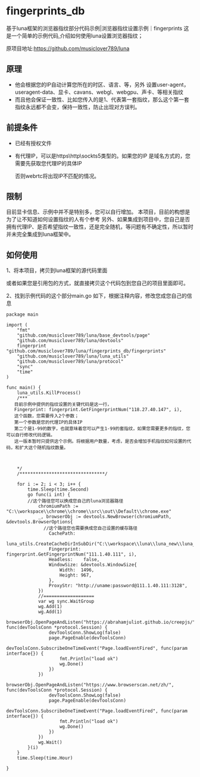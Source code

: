 # fingerprints_db
基于luna框架的浏览器指纹部分代码示例|浏览器指纹设置示例｜fingerprints
这是一个简单的示例代码,介绍如何使用luna设置浏览器指纹；


原项目地址:https://github.com/musiclover789/luna


## 原理



- 他会根据您的IP自动计算您所在的时区、语言、等，另外 设置user-agent，useragent-data、显卡、cavans、webgl、webgpu、声卡、等相关指纹
- 而且他会保证一致性、比如您传入的是1、代表第一套指纹，那么这个第一套指纹永远都不会变，保持一致性，防止出现对方误判。
  

## 前提条件



- 已经有授权文件

- 有代理IP，可以是https\http\sockts5类型的。如果您的IP 是域名方式的，您需要先获取您代理IP的具体IP

  否则webrtc将出现IP不匹配的情况。

  

## 限制

目前显卡信息、示例中并不是特别多，您可以自行增加。
本项目，目前的构想是为了让不知道如何设置指纹的人有个参考
另外、如果集成到项目中，您自己是否拥有代理IP、是否希望指纹一致性，还是完全随机，等问题有不确定性，所以暂时并未完全集成到luna框架中。







## 如何使用

1、将本项目，拷贝到luna框架的源代码里面

或者如果您是引用包的方式，就直接拷贝这个代码包到您自己的项目里面即可。



2、找到示例代码的这个部分main.go 如下，根据注释内容，修改您成您自己的信息



```
package main

import (
	"fmt"
	"github.com/musiclover789/luna/base_devtools/page"
	"github.com/musiclover789/luna/devtools"
	fingerprint "github.com/musiclover789/luna/fingerprints_db/fingerprints"
	"github.com/musiclover789/luna/luna_utils"
	"github.com/musiclover789/luna/protocol"
	"sync"
	"time"
)

func main() {
	luna_utils.KillProcess()
	/***
   目前示例中提供的指纹设置的关键代码是这一行，
   Fingerprint: fingerprint.GetFingerprintNum("118.27.40.147", i),
   这个函数，您需要传入2个参数；
   第一个参数是您的代理IP的具体IP
   第二个是1-99的数字，也就意味着您可以产生1-99的套指纹，如果您需要更多的指纹，您可以自行修改代码逻辑。
   这一版本暂时只提供这个示例。将根据用户数量，考虑，是否会增加手机指纹如何设置的代码，和扩大这个随机指纹数量。
   
   
   
	*/
	/********************************/

	for i := 2; i < 3; i++ {
		time.Sleep(time.Second)
		go func(i int) {
		//这个路径您可以换成您自己的luna浏览器路径
			chromiumPath := "C:\\workspace\\chrome\\chrome\\src\\out\\Default\\chrome.exe"
			_, browserObj := devtools.NewBrowser(chromiumPath, &devtools.BrowserOptions{
			  //这个路径您也需要换成您自己设置的缓存路径
				CachePath:   
				luna_utils.CreateCacheDirInSubDir("C:\\workspace\\luna\\luna_new\\luna_new_case\\cache\\"),
				Fingerprint: fingerprint.GetFingerprintNum("111.1.40.111", i),
				Headless:    false,
				WindowSize: &devtools.WindowSize{
					Width:  1496,
					Height: 967,
				},
				ProxyStr: "http://uname:password@111.1.40.111:3128",
			})
			//===================
			var wg sync.WaitGroup
			wg.Add(1)
			wg.Add(1)
			browserObj.OpenPageAndListen("https://abrahamjuliot.github.io/creepjs/", func(devToolsConn *protocol.Session) {
				devToolsConn.ShowLog(false)
				page.PageEnable(devToolsConn)
				devToolsConn.SubscribeOneTimeEvent("Page.loadEventFired", func(param interface{}) {
					fmt.Println("load ok")
					wg.Done()
				})
			})
			browserObj.OpenPageAndListen("https://www.browserscan.net/zh/", func(devToolsConn *protocol.Session) {
				devToolsConn.ShowLog(false)
				page.PageEnable(devToolsConn)
				devToolsConn.SubscribeOneTimeEvent("Page.loadEventFired", func(param interface{}) {
					fmt.Println("load ok")
					wg.Done()
				})
			})
			wg.Wait()
		}(i)
	}
	time.Sleep(time.Hour)

}

```







